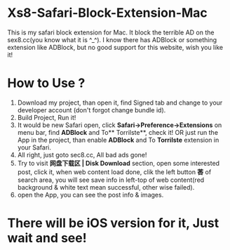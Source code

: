 # Xs8-Safari-Block-Extension-Mac
This is my safari block extension for Mac. It block the terrible AD on the sex8.cc(you know what it is ^_^). I know there has ADBlock or something extension like ADBlock, but no good support for this website,  wish you like it!

# How to Use ?
1. Download my project, than open it, find Signed tab and change to your developer account (don't forgot change bundle id).
2. Build Project, Run it!
3. It would be new Safari open, click **Safari->Preference->Extensions** on menu bar, find **ADBlock** and To** Torrilste**, check it! OR just run the App in the project, than enable **ADBlock** and To **Torrilste** extension in your Safari.
4. All right, just goto sec8.cc, All bad ads gone!
5. Try to visit **网盘下载区 | Disk Download** section, open some interested post, click it, when web content load done, clik the left button **莕** of search area, you will see save info in left-top of web content(red background & white text mean successful, other wise failed).
6. open the App, you can see the post info & images.

# There will be iOS version for it, Just wait and see!
